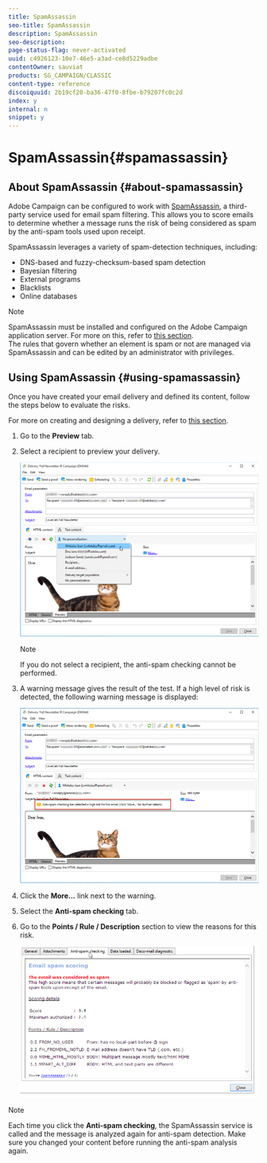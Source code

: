 ```yaml
---
title: SpamAssassin
seo-title: SpamAssassin
description: SpamAssassin
seo-description: 
page-status-flag: never-activated
uuid: c4926123-10e7-46e5-a3ad-ce8d5229adbe
contentOwner: sauviat
products: SG_CAMPAIGN/CLASSIC
content-type: reference
discoiquuid: 2b19cf20-ba36-47f0-8fbe-b79207fc0c2d
index: y
internal: n
snippet: y
---
```


# SpamAssassin{#spamassassin}

## About SpamAssassin {#about-spamassassin}

Adobe Campaign can be configured to work with [SpamAssassin](https://spamassassin.apache.org), a third-party service used for email spam filtering. This allows you to score emails to determine whether a message runs the risk of being considered as spam by the anti-spam tools used upon receipt.

SpamAssassin leverages a variety of spam-detection techniques, including:

* DNS-based and fuzzy-checksum-based spam detection
* Bayesian filtering
* External programs
* Blacklists
* Online databases

>[!NOTE]
>
>SpamAssassin must be installed and configured on the Adobe Campaign application server. For more on this, refer to [this section](../../installation/using/configuring-spamassassin.md).  
>The rules that govern whether an element is spam or not are managed via SpamAssassin and can be edited by an administrator with privileges.

## Using SpamAssassin {#using-spamassassin}

Once you have created your email delivery and defined its content, follow the steps below to evaluate the risks.

For more on creating and designing a delivery, refer to [this section](../../delivery/using/about-email-channel.md).

1. Go to the **Preview** tab.
1. Select a recipient to preview your delivery.

   ![](assets/s_tn_del_preview_spamassassin_recipient.png)

   >[!NOTE]
   >
   >If you do not select a recipient, the anti-spam checking cannot be performed.

1. A warning message gives the result of the test. If a high level of risk is detected, the following warning message is displayed:

   ![](assets/s_tn_del_preview_spamassassin_ko.png)

1. Click the **More...** link next to the warning.
1. Select the **Anti-spam checking** tab.
1. Go to the **Points / Rule / Description** section to view the reasons for this risk.

   ![](assets/s_tn_del_msg_spamassassin_ko.png)

>[!NOTE]
>
>Each time you click the **Anti-spam checking**, the SpamAssassin service is called and the message is analyzed again for anti-spam detection. Make sure you changed your content before running the anti-spam analysis again.

